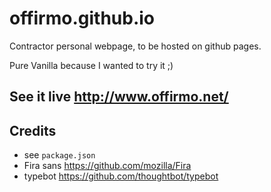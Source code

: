# offirmo.github.io

Contractor personal webpage, to be hosted on github pages.

Pure Vanilla because I wanted to try it ;)

## See it live http://www.offirmo.net/

## Credits
- see `package.json`
- Fira sans https://github.com/mozilla/Fira
- typebot https://github.com/thoughtbot/typebot
